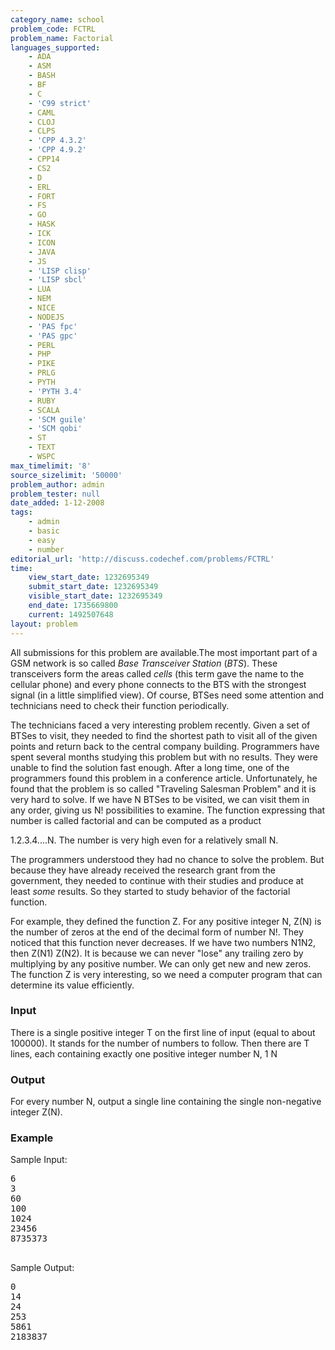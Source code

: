 ```yaml
---
category_name: school
problem_code: FCTRL
problem_name: Factorial
languages_supported:
    - ADA
    - ASM
    - BASH
    - BF
    - C
    - 'C99 strict'
    - CAML
    - CLOJ
    - CLPS
    - 'CPP 4.3.2'
    - 'CPP 4.9.2'
    - CPP14
    - CS2
    - D
    - ERL
    - FORT
    - FS
    - GO
    - HASK
    - ICK
    - ICON
    - JAVA
    - JS
    - 'LISP clisp'
    - 'LISP sbcl'
    - LUA
    - NEM
    - NICE
    - NODEJS
    - 'PAS fpc'
    - 'PAS gpc'
    - PERL
    - PHP
    - PIKE
    - PRLG
    - PYTH
    - 'PYTH 3.4'
    - RUBY
    - SCALA
    - 'SCM guile'
    - 'SCM qobi'
    - ST
    - TEXT
    - WSPC
max_timelimit: '8'
source_sizelimit: '50000'
problem_author: admin
problem_tester: null
date_added: 1-12-2008
tags:
    - admin
    - basic
    - easy
    - number
editorial_url: 'http://discuss.codechef.com/problems/FCTRL'
time:
    view_start_date: 1232695349
    submit_start_date: 1232695349
    visible_start_date: 1232695349
    end_date: 1735669800
    current: 1492507648
layout: problem
---
```

All submissions for this problem are available.The most important part of a GSM network is so called _Base Transceiver Station_ (_BTS_). These transceivers form the areas called _cells_ (this term gave the name to the cellular phone) and every phone connects to the BTS with the strongest signal (in a little simplified view). Of course, BTSes need some attention and technicians need to check their function periodically.

The technicians faced a very interesting problem recently. Given a set of BTSes to visit, they needed to find the shortest path to visit all of the given points and return back to the central company building. Programmers have spent several months studying this problem but with no results. They were unable to find the solution fast enough. After a long time, one of the programmers found this problem in a conference article. Unfortunately, he found that the problem is so called "Traveling Salesman Problem" and it is very hard to solve. If we have N BTSes to be visited, we can visit them in any order, giving us N! possibilities to examine. The function expressing that number is called factorial and can be computed as a product

1\.2.3.4....N. The number is very high even for a relatively small N.

The programmers understood they had no chance to solve the problem. But because they have already received the research grant from the government, they needed to continue with their studies and produce at least _some_ results. So they started to study behavior of the factorial function.

For example, they defined the function Z. For any positive integer N, Z(N) is the number of zeros at the end of the decimal form of number N!. They noticed that this function never decreases. If we have two numbers N1N2, then Z(N1) Z(N2). It is because we can never "lose" any trailing zero by multiplying by any positive number. We can only get new and new zeros. The function Z is very interesting, so we need a computer program that can determine its value efficiently.

### Input

There is a single positive integer T on the first line of input (equal to about 100000). It stands for the number of numbers to follow. Then there are T lines, each containing exactly one positive integer number N, 1 N

### Output

For every number N, output a single line containing the single non-negative integer Z(N).

### Example

Sample Input:

<pre>
6
3
60
100
1024
23456
8735373

</pre>Sample Output:
<pre>
0
14
24
253
5861
2183837

</pre>